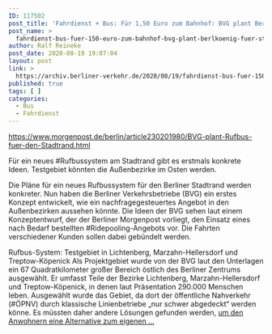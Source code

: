 ```yaml
---
ID: 117502
post_title: 'Fahrdienst + Bus: Für 1,50 Euro zum Bahnhof: BVG plant Berlkönig für Stadtrand, aus Berliner Morgenpost'
post_name: >
  fahrdienst-bus-fuer-150-euro-zum-bahnhof-bvg-plant-berlkoenig-fuer-stadtrand-aus-berliner-morgenpost
author: Ralf Reineke
post_date: 2020-08-19 19:07:04
layout: post
link: >
  https://archiv.berliner-verkehr.de/2020/08/19/fahrdienst-bus-fuer-150-euro-zum-bahnhof-bvg-plant-berlkoenig-fuer-stadtrand-aus-berliner-morgenpost/
published: true
tags: [ ]
categories:
  - Bus
  - Fahrdienst
---
```

https://www.morgenpost.de/berlin/article230201980/BVG-plant-Rufbus-fuer-den-Stadtrand.html

Für ein neues #Rufbussystem am Stadtrand gibt es erstmals konkrete Ideen. Testgebiet könnten die Außenbezirke im Osten werden.

Die Pläne für ein neues Rufbussystem für den Berliner Stadtrand werden konkreter. Nun haben die Berliner Verkehrsbetriebe (BVG) ein erstes Konzept entwickelt, wie ein nachfragegesteuertes Angebot in den Außenbezirken aussehen könnte. Die Ideen der BVG sehen laut einem Konzeptentwurf, der der Berliner Morgenpost vorliegt, den Einsatz eines nach Bedarf bestellten #Ridepooling-Angebots vor. Die Fahrten verschiedener Kunden sollen dabei gebündelt werden.

Rufbus-System: Testgebiet in Lichtenberg, Marzahn-Hellersdorf und Treptow-Köpenick
Als Projektgebiet wurde von der BVG laut den Unterlagen ein 67 Quadratkilometer großer Bereich östlich des Berliner Zentrums ausgewählt. Er umfasst Teile der Bezirke Lichtenberg, Marzahn-Hellersdorf und Treptow-Köpenick, in denen laut Präsentation 290.000 Menschen leben. Ausgewählt wurde das Gebiet, da dort der öffentliche Nahverkehr (#ÖPNV) durch klassische Linienbetriebe „nur schwer abgedeckt“ werden könne. Es müssten daher andere Lösungen gefunden werden, <a href="https://www.morgenpost.de/berlin/article230201980/BVG-plant-Rufbus-fuer-den-Stadtrand.html">um den Anwohnern eine Alternative zum eigenen ...</a>